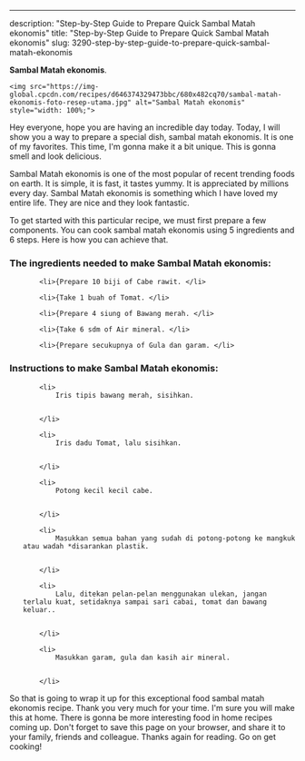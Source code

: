 ---
description: "Step-by-Step Guide to Prepare Quick Sambal Matah ekonomis"
title: "Step-by-Step Guide to Prepare Quick Sambal Matah ekonomis"
slug: 3290-step-by-step-guide-to-prepare-quick-sambal-matah-ekonomis

<p>
	<strong>Sambal Matah ekonomis</strong>. 
	
</p>
<p>
	
	<img src="https://img-global.cpcdn.com/recipes/d646374329473bbc/680x482cq70/sambal-matah-ekonomis-foto-resep-utama.jpg" alt="Sambal Matah ekonomis" style="width: 100%;">
	
	
</p>
<p>
	Hey everyone, hope you are having an incredible day today. Today, I will show you a way to prepare a special dish, sambal matah ekonomis. It is one of my favorites. This time, I'm gonna make it a bit unique. This is gonna smell and look delicious.
</p>
	
<p>
	Sambal Matah ekonomis is one of the most popular of recent trending foods on earth. It is simple, it is fast, it tastes yummy. It is appreciated by millions every day. Sambal Matah ekonomis is something which I have loved my entire life. They are nice and they look fantastic.
</p>
<p>
	
</p>

<p>
To get started with this particular recipe, we must first prepare a few components. You can cook sambal matah ekonomis using 5 ingredients and 6 steps. Here is how you can achieve that.
</p>

<h3>The ingredients needed to make Sambal Matah ekonomis:</h3>

<ol>
	
		<li>{Prepare 10 biji of Cabe rawit. </li>
	
		<li>{Take 1 buah of Tomat. </li>
	
		<li>{Prepare 4 siung of Bawang merah. </li>
	
		<li>{Take 6 sdm of Air mineral. </li>
	
		<li>{Prepare secukupnya of Gula dan garam. </li>
	
</ol>
<p>
	
</p>

<h3>Instructions to make Sambal Matah ekonomis:</h3>

<ol>
	
		<li>
			Iris tipis bawang merah, sisihkan.
			
			
		</li>
	
		<li>
			Iris dadu Tomat, lalu sisihkan.
			
			
		</li>
	
		<li>
			Potong kecil kecil cabe.
			
			
		</li>
	
		<li>
			Masukkan semua bahan yang sudah di potong-potong ke mangkuk atau wadah *disarankan plastik.
			
			
		</li>
	
		<li>
			Lalu, ditekan pelan-pelan menggunakan ulekan, jangan terlalu kuat, setidaknya sampai sari cabai, tomat dan bawang keluar..
			
			
		</li>
	
		<li>
			Masukkan garam, gula dan kasih air mineral.
			
			
		</li>
	
</ol>

<p>
	
</p>

<p>
	So that is going to wrap it up for this exceptional food sambal matah ekonomis recipe. Thank you very much for your time. I'm sure you will make this at home. There is gonna be more interesting food in home recipes coming up. Don't forget to save this page on your browser, and share it to your family, friends and colleague. Thanks again for reading. Go on get cooking!
</p>
